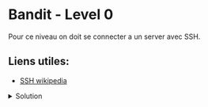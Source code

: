 # Bandit - Level 0
Pour ce niveau on doit se connecter a un server avec SSH.

## Liens utiles:
- [SSH wikipedia](https://en.wikipedia.org/wiki/Secure_Shell)

<details>
<summary>Solution</summary>

```sh
ssh username@host -p <port>
```

</details>
